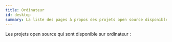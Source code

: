 ```yaml
---
title: Ordinateur
id: desktop
summary: La liste des pages à propos des projets open source disponible sur ordinateur.
---
```


Les projets open source qui sont disponible sur ordinateur :
